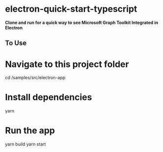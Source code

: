 # electron-quick-start-typescript

**Clone and run for a quick way to see Microsoft Graph Toolkit Integrated in Electron**

## To Use

# Navigate to this project folder
cd /samples/src/electron-app

# Install dependencies
yarn
# Run the app
yarn build
yarn start
```


